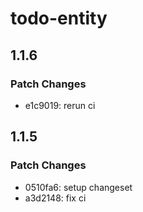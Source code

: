 # todo-entity

## 1.1.6

### Patch Changes

- e1c9019: rerun ci

## 1.1.5

### Patch Changes

- 0510fa6: setup changeset
- a3d2148: fix ci
